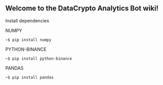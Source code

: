 ## Welcome to the DataCrypto Analytics Bot wiki!

Install dependencies

NUMPY

`~$ pip install numpy`

PYTHON-BINANCE

`~$ pip install python-binance`

PANDAS

`~$ pip install pandas`
